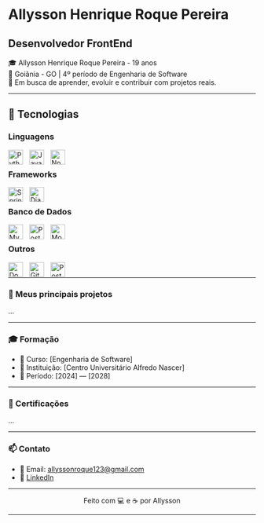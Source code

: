 
# Allysson Henrique Roque Pereira

## **Desenvolvedor FrontEnd**

🎓 Allysson Henrique Roque Pereira -  19 anos  
📍 Goiânia - GO | 4º período de Engenharia de Software  
🚀 Em busca de aprender, evoluir e contribuir com projetos reais.

---


## 🧰 Tecnologias

### Linguagens

<img 
  align="left" 
  alt="Python"
  title="Python" 
  width="30px" 
  style="padding-right: 10px;" 
  src="https://cdn.jsdelivr.net/gh/devicons/devicon@latest/icons/python/python-original.svg" />
        
<img 
  align="left" 
  alt="Java"
  title="Java" 
  width="30px" 
  style="padding-right: 10px;" 
  src="https://cdn.jsdelivr.net/gh/devicons/devicon@latest/icons/java/java-original.svg" />
          
<img 
  align="left" 
  alt="Node.JS"
  title="Node.JS" 
  width="30px" 
  style="padding-right: 10px;"
  src="https://cdn.jsdelivr.net/gh/devicons/devicon@latest/icons/nodejs/nodejs-original-wordmark.svg"/> <br>



### Frameworks


<img 
  align="left" 
  alt="Spring Boot"
  title="Spring Boot" 
  width="30px" 
  style="padding-right: 10px;"
  src="https://cdn.jsdelivr.net/gh/devicons/devicon@latest/icons/spring/spring-original.svg" />


<img 
  align="left" 
  alt="Django"
  title="Django" 
  width="30px" 
  style="padding-right: 10px;"
  src="https://cdn.jsdelivr.net/gh/devicons/devicon@latest/icons/django/django-plain.svg" /> <br>
          



### Banco de Dados
  <img
  align="left" 
  alt="MySQL"
  title="MySQL" 
  width="30px" 
  style="padding-right: 10px;"
  src="https://cdn.jsdelivr.net/gh/devicons/devicon@latest/icons/mysql/mysql-original-wordmark.svg" />
          

 <img
  align="left" 
  alt="PostgreSQL"
  title="PostgreSQL" 
  width="30px" 
  style="padding-right: 10px;"
  src="https://cdn.jsdelivr.net/gh/devicons/devicon@latest/icons/postgresql/postgresql-original-wordmark.svg" />
          
<img
  align="left" 
  alt="MongoDB"
  title="MongoDB" 
  width="30px" 
  style="padding-right: 10px;"
  src="https://cdn.jsdelivr.net/gh/devicons/devicon@latest/icons/mongodb/mongodb-original-wordmark.svg" /><br>
          

### Outros

<img
  align="left" 
  alt="Docker"
  title="Docker" 
  width="30px" 
  style="padding-right: 10px;"
  src="https://cdn.jsdelivr.net/gh/devicons/devicon@latest/icons/docker/docker-original.svg" />
          
<img
  align="left" 
  alt="Git"
  title="Git" 
  width="30px" 
  style="padding-right: 10px;"
  src="https://cdn.jsdelivr.net/gh/devicons/devicon@latest/icons/git/git-original-wordmark.svg" />
          

<img
  align="left" 
  alt="Postman"
  title="Postman" 
  width="30px" 
  style="padding-right: 10px;"
  src="https://cdn.jsdelivr.net/gh/devicons/devicon@latest/icons/postman/postman-original.svg" /> <br>
          
---


### 📂 Meus principais projetos

...


---

### 🎓 Formação

- 📘 Curso: [Engenharia de Software]
- 🏫 Instituição: [Centro Universitário Alfredo Nascer]
- 📅 Período: [2024] — [2028]

---

### 📜 Certificações

...

---

### 📫 Contato

- 📧 Email: allyssonroque123@gmail.com
- 💼 [LinkedIn](https://www.linkedin.com/in/allysson-henrique-31640337a)
---

<p align="center">
  Feito com 💻 e ☕ por Allysson
</p>

---
